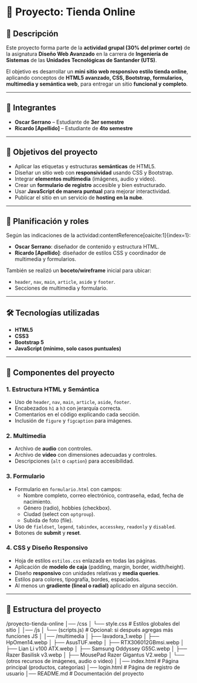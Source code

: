# 🛒 Proyecto: Tienda Online

## 📌 Descripción
Este proyecto forma parte de la **actividad grupal (30% del primer corte)** de la asignatura **Diseño Web Avanzado** en la carrera de **Ingeniería de Sistemas** de las **Unidades Tecnológicas de Santander (UTS)**.  

El objetivo es desarrollar un **mini sitio web responsivo estilo tienda online**, aplicando conceptos de **HTML5 avanzado, CSS, Bootstrap, formularios, multimedia y semántica web**, para entregar un sitio **funcional y completo**.

---

## 👥 Integrantes
- **Oscar Serrano** – Estudiante de **3er semestre**  
- **Ricardo [Apellido]** – Estudiante de **4to semestre**

---

## 🎯 Objetivos del proyecto
- Aplicar las etiquetas y estructuras **semánticas** de HTML5.  
- Diseñar un sitio web con **responsividad** usando CSS y Bootstrap.  
- Integrar **elementos multimedia** (imágenes, audio y video).  
- Crear un **formulario de registro** accesible y bien estructurado.  
- Usar **JavaScript de manera puntual** para mejorar interactividad.  
- Publicar el sitio en un servicio de **hosting en la nube**.  

---

## 📂 Planificación y roles
Según las indicaciones de la actividad:contentReference[oaicite:1]{index=1}:  
- **Oscar Serrano**: diseñador de contenido y estructura HTML.  
- **Ricardo [Apellido]**: diseñador de estilos CSS y coordinador de multimedia y formularios.  

También se realizó un **boceto/wireframe** inicial para ubicar:  
- `header`, `nav`, `main`, `article`, `aside` y `footer`.  
- Secciones de multimedia y formulario.  

---

## 🛠️ Tecnologías utilizadas
- **HTML5**  
- **CSS3**  
- **Bootstrap 5**  
- **JavaScript (mínimo, solo casos puntuales)**  

---

## 🧩 Componentes del proyecto
### 1. **Estructura HTML y Semántica**
- Uso de `header`, `nav`, `main`, `article`, `aside`, `footer`.  
- Encabezados `h1` a `h3` con jerarquía correcta.  
- Comentarios en el código explicando cada sección.  
- Inclusión de `figure` y `figcaption` para imágenes.  

### 2. **Multimedia**
- Archivo de **audio** con controles.  
- Archivo de **video** con dimensiones adecuadas y controles.  
- Descripciones (`alt` o `caption`) para accesibilidad.  

### 3. **Formulario**
- Formulario en `formulario.html` con campos:  
  - Nombre completo, correo electrónico, contraseña, edad, fecha de nacimiento.  
  - Género (radio), hobbies (checkbox).  
  - Ciudad (select con `optgroup`).  
  - Subida de foto (file).  
- Uso de `fieldset`, `legend`, `tabindex`, `accesskey`, `readonly` y `disabled`.  
- Botones de **submit** y **reset**.  

### 4. **CSS y Diseño Responsivo**
- Hoja de estilos `estilos.css` enlazada en todas las páginas.  
- Aplicación de **modelo de caja** (padding, margin, border, width/height).  
- Diseño **responsivo** con unidades relativas y **media queries**.  
- Estilos para colores, tipografía, bordes, espaciados.  
- Al menos un **gradiente (lineal o radial)** aplicado en alguna sección.  

---

## 📂 Estructura del proyecto
/proyecto-tienda-online
│── /css
│   └── style.css          # Estilos globales del sitio
│
│── /js
│   └── (scripts.js)       # Opcional: si después agregas más funciones JS
│
│── /multimedia
│   ├── lavadora_1.webp
│   ├── HpOmen14.webp
│   ├── AsusTUF.webp
│   ├── RTX306012GBmsi.webp
│   ├── Lian Li v100 ATX.webp
│   ├── Samsung Oddyssey G55C.webp
│   ├── Razer Basilisk v3.webp
│   ├── MousePad Razer Gigantus V2.webp
│   └── (otros recursos de imágenes, audio o video)
│
│── index.html             # Página principal (productos, categorías)
│── login.html             # Página de registro de usuario
│── README.md              # Documentación del proyecto
